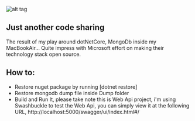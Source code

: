 ![alt tag](http://s.pictub.club/2016/11/20/hQrHP.png)

## Just another code sharing
The result of my play around dotNetCore, MongoDb inside my MacBookAir... Quite impress with Microsoft effort on making their 
technology stack open source.

## How to:
*   Restore nuget package by running [dotnet restore]
*   Restore mongodb dump file inside Dump folder
*   Build and Run It, please take note this is Web Api project, i'm using Swashbuckle to test the Web Api, you can simply view it at the following URL, http://localhost:5000/swagger/ui/index.html#/
